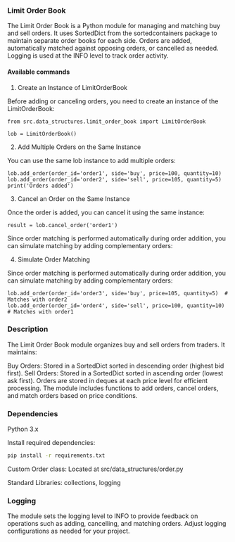 ### Limit Order Book

The Limit Order Book is a Python module for managing and matching buy and sell orders. It uses SortedDict from the sortedcontainers package to maintain separate order books for each side. Orders are added, automatically matched against opposing orders, or cancelled as needed. Logging is used at the INFO level to track order activity.

#### Available commands

1. Create an Instance of LimitOrderBook

Before adding or canceling orders, you need to create an instance of the LimitOrderBook:

```
from src.data_structures.limit_order_book import LimitOrderBook

lob = LimitOrderBook()
```

2. Add Multiple Orders on the Same Instance

You can use the same lob instance to add multiple orders:

```
lob.add_order(order_id='order1', side='buy', price=100, quantity=10)
lob.add_order(order_id='order2', side='sell', price=105, quantity=5)
print('Orders added')

```
3. Cancel an Order on the Same Instance

Once the order is added, you can cancel it using the same instance:


```
result = lob.cancel_order('order1')
```

Since order matching is performed automatically during order addition, you can simulate matching by adding complementary orders:

4. Simulate Order Matching

Since order matching is performed automatically during order addition, you can simulate matching by adding complementary orders:

```
lob.add_order(order_id='order3', side='buy', price=105, quantity=5)  # Matches with order2
lob.add_order(order_id='order4', side='sell', price=100, quantity=10)  # Matches with order1
```

###  Description
The Limit Order Book module organizes buy and sell orders from traders. It maintains:

Buy Orders: Stored in a SortedDict sorted in descending order (highest bid first).
Sell Orders: Stored in a SortedDict sorted in ascending order (lowest ask first).
Orders are stored in deques at each price level for efficient processing. The module includes functions to add orders, cancel orders, and match orders based on price conditions.

### Dependencies
Python 3.x

Install required dependencies:



```bash
pip install -r requirements.txt
```

Custom Order class: Located at src/data_structures/order.py

Standard Libraries: collections, logging


### Logging
The module sets the logging level to INFO to provide feedback on operations such as adding, cancelling, and matching orders. Adjust logging configurations as needed for your project.

